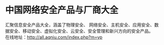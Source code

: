 # 中国网络安全产品与厂商大全
汇聚信息安全产品大全，涵盖了物理安全、	网络安全、主机安全、应用安全、数据安全、移动安全、虚拟化安全、云安全、安全管理和新兴方向的安全产品。  
在线地址：http://all.aqniu.com/index.php?m=yp  
